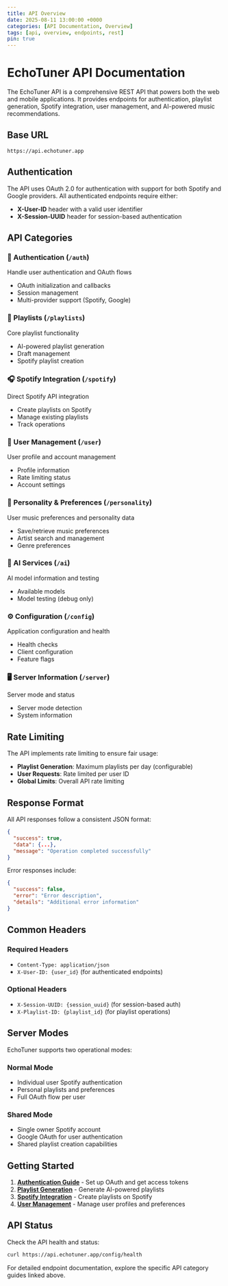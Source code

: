 ```yaml
---
title: API Overview
date: 2025-08-11 13:00:00 +0000
categories: [API Documentation, Overview]
tags: [api, overview, endpoints, rest]
pin: true
---
```


# EchoTuner API Documentation

The EchoTuner API is a comprehensive REST API that powers both the web and mobile applications. It provides endpoints for authentication, playlist generation, Spotify integration, user management, and AI-powered music recommendations.

## Base URL

```
https://api.echotuner.app
```

## Authentication

The API uses OAuth 2.0 for authentication with support for both Spotify and Google providers. All authenticated endpoints require either:

- **X-User-ID** header with a valid user identifier
- **X-Session-UUID** header for session-based authentication

## API Categories

### 🔐 Authentication (`/auth`)
Handle user authentication and OAuth flows
- OAuth initialization and callbacks
- Session management
- Multi-provider support (Spotify, Google)

### 🎵 Playlists (`/playlists`)
Core playlist functionality
- AI-powered playlist generation
- Draft management
- Spotify playlist creation

### 🎧 Spotify Integration (`/spotify`)
Direct Spotify API integration
- Create playlists on Spotify
- Manage existing playlists
- Track operations

### 👤 User Management (`/user`)
User profile and account management
- Profile information
- Rate limiting status
- Account settings

### 🧠 Personality & Preferences (`/personality`)
User music preferences and personality data
- Save/retrieve music preferences
- Artist search and management
- Genre preferences

### 🤖 AI Services (`/ai`)
AI model information and testing
- Available models
- Model testing (debug only)

### ⚙️ Configuration (`/config`)
Application configuration and health
- Health checks
- Client configuration
- Feature flags

### 🖥️ Server Information (`/server`)
Server mode and status
- Server mode detection
- System information

## Rate Limiting

The API implements rate limiting to ensure fair usage:

- **Playlist Generation**: Maximum playlists per day (configurable)
- **User Requests**: Rate limited per user ID
- **Global Limits**: Overall API rate limiting

## Response Format

All API responses follow a consistent JSON format:

```json
{
  "success": true,
  "data": {...},
  "message": "Operation completed successfully"
}
```

Error responses include:

```json
{
  "success": false,
  "error": "Error description",
  "details": "Additional error information"
}
```

## Common Headers

### Required Headers
- `Content-Type: application/json`
- `X-User-ID: {user_id}` (for authenticated endpoints)

### Optional Headers
- `X-Session-UUID: {session_uuid}` (for session-based auth)
- `X-Playlist-ID: {playlist_id}` (for playlist operations)

## Server Modes

EchoTuner supports two operational modes:

### Normal Mode
- Individual user Spotify authentication
- Personal playlists and preferences
- Full OAuth flow per user

### Shared Mode
- Single owner Spotify account
- Google OAuth for user authentication
- Shared playlist creation capabilities

## Getting Started

1. **[Authentication Guide](/posts/api-authentication/)** - Set up OAuth and get access tokens
2. **[Playlist Generation](/posts/api-playlists/)** - Generate AI-powered playlists
3. **[Spotify Integration](/posts/api-spotify/)** - Create playlists on Spotify
4. **[User Management](/posts/api-users/)** - Manage user profiles and preferences

## API Status

Check the API health and status:

```bash
curl https://api.echotuner.app/config/health
```

For detailed endpoint documentation, explore the specific API category guides linked above.
